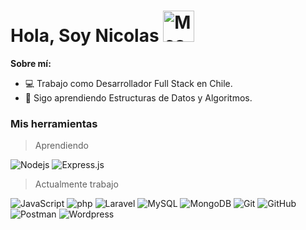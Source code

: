 <h1> Hola, Soy Nicolas <img src="https://imgur.com/XhBbG2t.gif" alt="Meaow" width="50" /> </h1>

**Sobre mí:**

- 💻 Trabajo como Desarrollador Full Stack en Chile.
- 🚀 Sigo aprendiendo Estructuras de Datos y Algoritmos.

<h3>Mis herramientas</h3>

> Aprendiendo

<p>
  <img alt="Nodejs" src="https://img.shields.io/badge/-Node.js-43853d?style=flat-square&logo=nodedotjs&logoColor=white" />
  <img alt="Express.js" src="https://img.shields.io/badge/express.js%20-%23404d59?style=flat-square&logo=nodedotjs&logoColor=white" />
</p>

> Actualmente trabajo 
<p>
  <img alt="JavaScript" src="https://img.shields.io/badge/-JavaScript-F7DF1E?style=flat-square&logo=javascript&logoColor=black" />
  <img alt="php" src="https://img.shields.io/badge/-PHP-777BB4?style=flat-square&logo=php&logoColor=white" />
  <img alt="Laravel" src="https://img.shields.io/badge/-Laravel-FF0000?style=flat-square&logo=laravel&logoColor=white" />
  <img alt="MySQL" src="https://img.shields.io/badge/-MySQL-%2300f.svg?style=flat-square&logo=mysql&logoColor=white"/>
  <img alt="MongoDB" src ="https://img.shields.io/badge/-MongoDB-%234ea94b.svg?&style=flat-square&logo=mongodb&logoColor=white"/>
<img alt="Git" src="https://img.shields.io/badge/-Git%20-%23F05033.svg?&style=flat-square&logo=Git&logoColor=white"/>
<img alt="GitHub" src="https://img.shields.io/badge/GitHub%20-%23121011.svg?&style=flat-square&logo=GitHub&logoColor=white"/>
<img alt="Postman" src="https://img.shields.io/badge/-Postman-FF6C37?style=flat-square&logo=postman&logoColor=white" />
<img alt="Wordpress" src="https://img.shields.io/badge/-Wordpress-21759B?style=flat-square&logo=wordpress&logoColor=white" />
</p>






